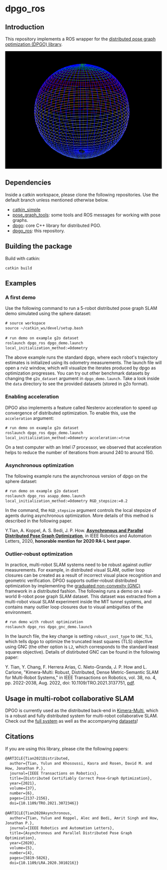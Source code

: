 # dpgo_ros

## Introduction
This repository implements a ROS wrapper for the [distributed pose graph optimization (DPGO) library](https://github.com/mit-acl/dpgo).

<img src="data/sphere_screenshot.png" width="700">

## Dependencies
Inside a catkin workspace, please clone the following repositories. Use the default branch unless mentioned otherwise below.
* [catkin_simple](https://github.com/catkin/catkin_simple)
* [pose_graph_tools](https://github.com/MIT-SPARK/pose_graph_tools): some tools and ROS messages for working with pose graphs.
* [dpgo](https://github.com/mit-acl/dpgo): core C++ library for distributed PGO. 
* [dpgo_ros](https://github.com/mit-acl/dpgo_ros): this repository.

## Building the package

Build with catkin:
```
catkin build
```

## Examples

### A first demo

Use the following command to run a 5-robot distributed pose graph SLAM demo simulated using the sphere dataset:
```
# source workspace
source ~/catkin_ws/devel/setup.bash

# run demo on example g2o dataset
roslaunch dpgo_ros dpgo_demo.launch local_initialization_method:=Odometry
```

The above example runs the standard dpgo, where each robot's trajectory estimates is initialized using its odometry measurements. The launch file will open a rviz window, which will visualize the iterates produced by dpgo as optimization progresses. You can try out other benchmark datasets by changing the `g2o_dataset` argument in `dpgo_demo.launch`. Take a look inside the `data` directory to see the provided datasets (stored in g2o format).

### Enabling acceleration

DPGO also implements a feature called Nesterov acceleration to speed up convergence of distributed optimization. To enable this, use the `acceleration` argument:
```
# run demo on example g2o dataset
roslaunch dpgo_ros dpgo_demo.launch local_initialization_method:=Odometry acceleration:=true
```
On a test computer with an Intel i7 processor, we observed that acceleration helps to reduce the number of iterations from around 240 to around 150.


### Asynchronous optimization

The following example runs the asynchronous version of dpgo on the sphere dataset:
```
# run demo on example g2o dataset
roslaunch dpgo_ros asapp_demo.launch local_initialization_method:=Odometry RGD_stepsize:=0.2
```
In the command, the `RGD_stepsize` argument controls the local stepsize of agents during asynchronous optimization. More details of this method is described in the following paper.

Y.Tian, A. Koppel, A. S. Bedi, J. P. How.  [**Asynchronous and Parallel Distributed Pose Graph Optimization**](https://arxiv.org/abs/2003.03281), in IEEE Robotics and Automation Letters, 2020, **honorable mention for 2020 RA-L best paper**. 


### Outlier-robust optimization

In practice, multi-robot SLAM systems need to be robust against *outlier* measurements. For example, in distributed visual SLAM, outlier loop closures can be created as a result of incorrect visual place recognition and geometric verification. DPGO supports outlier-robust distributed optimization by implementing the [graduated non-convexity (GNC)](https://ieeexplore.ieee.org/document/8957085) framework in a distributed fashion. The following runs a demo on a real-world 8-robot pose graph SLAM dataset. This dataset was extracted from a multi-robot visual SLAM experiment inside the MIT tunnel systems, and contains many outlier loop closures due to visual ambiguities of the environment.
```
# run demo with robust optimization
roslaunch dpgo_ros dpgo_gnc_demo.launch
```

In the launch file, the key change is setting `robust_cost_type` to `GNC_TLS`, which tells dpgo to optimize the truncated least squares (TLS) objective using GNC (the other option is `L2`, which corresponds to the standard least squares objective). Details of distirbuted GNC can be found in the following paper:

Y. Tian, Y. Chang, F. Herrera Arias, C. Nieto-Granda, J. P. How and L. Carlone, "Kimera-Multi: Robust, Distributed, Dense Metric-Semantic SLAM for Multi-Robot Systems," in IEEE Transactions on Robotics, vol. 38, no. 4, pp. 2022-2038, Aug. 2022, doi: 10.1109/TRO.2021.3137751, [pdf](https://arxiv.org/abs/2106.14386).

## Usage in multi-robot collaborative SLAM

DPGO is currently used as the distributed back-end in [Kimera-Multi](https://github.com/MIT-SPARK/Kimera-Multi), which is a robust and fully distributed system for multi-robot collaborative SLAM. Check out the [full system](https://github.com/MIT-SPARK/Kimera-Multi) as well as the accompanying [datasets](https://github.com/MIT-SPARK/Kimera-Multi-Data)!

## Citations

If you are using this library, please cite the following papers:
```
@ARTICLE{Tian2021Distributed,
  author={Tian, Yulun and Khosoussi, Kasra and Rosen, David M. and How, Jonathan P.},
  journal={IEEE Transactions on Robotics}, 
  title={Distributed Certifiably Correct Pose-Graph Optimization}, 
  year={2021},
  volume={37},
  number={6},
  pages={2137-2156},
  doi={10.1109/TRO.2021.3072346}}

@ARTICLE{Tian2020Asynchronous,
  author={Tian, Yulun and Koppel, Alec and Bedi, Amrit Singh and How, Jonathan P.},
  journal={IEEE Robotics and Automation Letters}, 
  title={Asynchronous and Parallel Distributed Pose Graph Optimization}, 
  year={2020},
  volume={5},
  number={4},
  pages={5819-5826},
  doi={10.1109/LRA.2020.3010216}}
```


